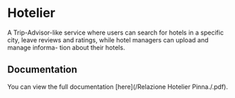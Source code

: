# Hotelier

A Trip-Advisor-like service where users can search for hotels in a specific city,
leave reviews and ratings, while hotel managers can upload and manage informa-
tion about their hotels.

## Documentation

You can view the full documentation [here](/Relazione Hotelier Pinna./.pdf).
